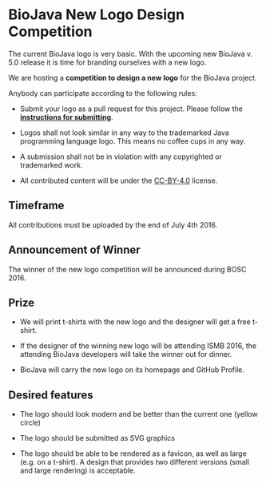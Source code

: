 # BioJava New Logo Design Competition

The current BioJava logo is very basic. With the upcoming new BioJava v. 5.0 release it is time for branding ourselves with a new logo.

We are hosting a **competition to design a new logo** for the BioJava project.

Anybody can participate according to the following rules:

* Submit your logo as a pull request for this project. Please follow the **[instructions for submitting](submissions/README.md)**.

* Logos shall not look similar in any way to the trademarked Java programming language logo. This means no coffee cups in any way.

* A submission shall not be in violation with any copyrighted or trademarked work.

* All contributed content will be under the [CC-BY-4.0](http://creativecommons.org/licenses/by/4.0/) license.

## Timeframe

All contributions must be uploaded by the end of July 4th 2016.

## Announcement of Winner

The winner of the new logo competition will be announced during BOSC 2016.

## Prize

* We will print t-shirts with the new logo and the designer will get a free t-shirt.

* If the designer of the winning new logo will be attending ISMB 2016, the attending BioJava developers will take the winner out for dinner.

* BioJava will carry the new logo on its homepage and GitHub Profile.
 
## Desired features

 * The logo should look modern and be better than the current one (yellow circle)
 
 * The logo should be submitted as SVG graphics 
 
 * The logo should be able to be rendered as a favicon, as well as large (e.g. on a t-shirt). A design that provides two different versions (small and large rendering) is acceptable.
 
 
 





